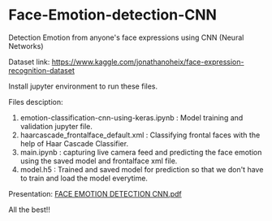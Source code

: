 # Face-Emotion-detection-CNN
Detection Emotion from anyone's face expressions using CNN (Neural Networks)

Dataset link: https://www.kaggle.com/jonathanoheix/face-expression-recognition-dataset

Install jupyter environment to run these files.

Files desciption:
1. emotion-classification-cnn-using-keras.ipynb : Model training and validation jupyter file.
2. haarcascade_frontalface_default.xml : Classifying frontal faces with the help of Haar Cascade Classifier.
3. main.ipynb : capturing live camera feed and predicting the face emotion using the saved model and frontalface xml file.
4. model.h5 : Trained and saved model for prediction so that we don't have to train and load the model everytime.

Presentation: [FACE EMOTION DETECTION CNN.pdf](https://github.com/hemant19singh/Face-Emotion-detection-CNN/files/7820963/FACE.EMOTION.DETECTION.CNN.pdf)

All the best!!
